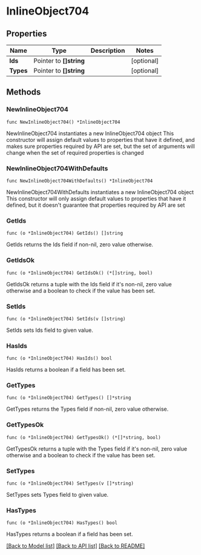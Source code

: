 # InlineObject704

## Properties

Name | Type | Description | Notes
------------ | ------------- | ------------- | -------------
**Ids** | Pointer to **[]string** |  | [optional] 
**Types** | Pointer to **[]string** |  | [optional] 

## Methods

### NewInlineObject704

`func NewInlineObject704() *InlineObject704`

NewInlineObject704 instantiates a new InlineObject704 object
This constructor will assign default values to properties that have it defined,
and makes sure properties required by API are set, but the set of arguments
will change when the set of required properties is changed

### NewInlineObject704WithDefaults

`func NewInlineObject704WithDefaults() *InlineObject704`

NewInlineObject704WithDefaults instantiates a new InlineObject704 object
This constructor will only assign default values to properties that have it defined,
but it doesn't guarantee that properties required by API are set

### GetIds

`func (o *InlineObject704) GetIds() []string`

GetIds returns the Ids field if non-nil, zero value otherwise.

### GetIdsOk

`func (o *InlineObject704) GetIdsOk() (*[]string, bool)`

GetIdsOk returns a tuple with the Ids field if it's non-nil, zero value otherwise
and a boolean to check if the value has been set.

### SetIds

`func (o *InlineObject704) SetIds(v []string)`

SetIds sets Ids field to given value.

### HasIds

`func (o *InlineObject704) HasIds() bool`

HasIds returns a boolean if a field has been set.

### GetTypes

`func (o *InlineObject704) GetTypes() []*string`

GetTypes returns the Types field if non-nil, zero value otherwise.

### GetTypesOk

`func (o *InlineObject704) GetTypesOk() (*[]*string, bool)`

GetTypesOk returns a tuple with the Types field if it's non-nil, zero value otherwise
and a boolean to check if the value has been set.

### SetTypes

`func (o *InlineObject704) SetTypes(v []*string)`

SetTypes sets Types field to given value.

### HasTypes

`func (o *InlineObject704) HasTypes() bool`

HasTypes returns a boolean if a field has been set.


[[Back to Model list]](../README.md#documentation-for-models) [[Back to API list]](../README.md#documentation-for-api-endpoints) [[Back to README]](../README.md)


